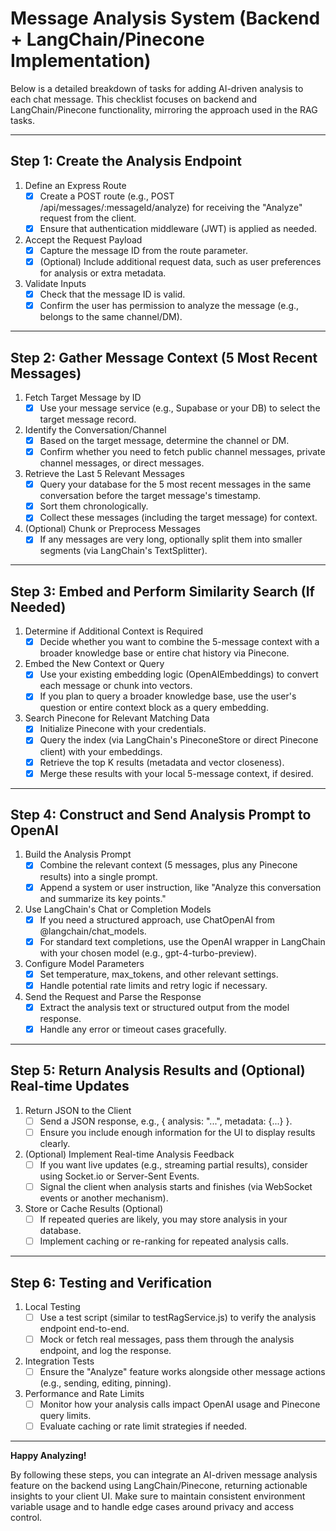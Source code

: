 # Message Analysis System (Backend + LangChain/Pinecone Implementation)

Below is a detailed breakdown of tasks for adding AI-driven analysis to each chat message. This checklist focuses on backend and LangChain/Pinecone functionality, mirroring the approach used in the RAG tasks.

---

## Step 1: Create the Analysis Endpoint

1. Define an Express Route  
   - [x] Create a POST route (e.g., POST /api/messages/:messageId/analyze) for receiving the "Analyze" request from the client.  
   - [x] Ensure that authentication middleware (JWT) is applied as needed.

2. Accept the Request Payload  
   - [x] Capture the message ID from the route parameter.  
   - [x] (Optional) Include additional request data, such as user preferences for analysis or extra metadata.

3. Validate Inputs  
   - [x] Check that the message ID is valid.  
   - [x] Confirm the user has permission to analyze the message (e.g., belongs to the same channel/DM).

---

## Step 2: Gather Message Context (5 Most Recent Messages)

1. Fetch Target Message by ID  
   - [x] Use your message service (e.g., Supabase or your DB) to select the target message record.

2. Identify the Conversation/Channel
   - [x] Based on the target message, determine the channel or DM.
   - [x] Confirm whether you need to fetch public channel messages, private channel messages, or direct messages.

3. Retrieve the Last 5 Relevant Messages
   - [x] Query your database for the 5 most recent messages in the same conversation before the target message's timestamp.
   - [x] Sort them chronologically.
   - [x] Collect these messages (including the target message) for context.

4. (Optional) Chunk or Preprocess Messages
   - [x] If any messages are very long, optionally split them into smaller segments (via LangChain's TextSplitter).

---

## Step 3: Embed and Perform Similarity Search (If Needed)

1. Determine if Additional Context is Required  
   - [x] Decide whether you want to combine the 5-message context with a broader knowledge base or entire chat history via Pinecone.

2. Embed the New Context or Query  
   - [x] Use your existing embedding logic (OpenAIEmbeddings) to convert each message or chunk into vectors.  
   - [x] If you plan to query a broader knowledge base, use the user's question or entire context block as a query embedding.

3. Search Pinecone for Relevant Matching Data  
   - [x] Initialize Pinecone with your credentials.  
   - [x] Query the index (via LangChain's PineconeStore or direct Pinecone client) with your embeddings.  
   - [x] Retrieve the top K results (metadata and vector closeness).  
   - [x] Merge these results with your local 5-message context, if desired.

---

## Step 4: Construct and Send Analysis Prompt to OpenAI

1. Build the Analysis Prompt  
   - [x] Combine the relevant context (5 messages, plus any Pinecone results) into a single prompt.  
   - [x] Append a system or user instruction, like "Analyze this conversation and summarize its key points."

2. Use LangChain's Chat or Completion Models  
   - [x] If you need a structured approach, use ChatOpenAI from @langchain/chat_models.  
   - [x] For standard text completions, use the OpenAI wrapper in LangChain with your chosen model (e.g., gpt-4-turbo-preview).

3. Configure Model Parameters  
   - [x] Set temperature, max_tokens, and other relevant settings.  
   - [x] Handle potential rate limits and retry logic if necessary.

4. Send the Request and Parse the Response  
   - [x] Extract the analysis text or structured output from the model response.  
   - [x] Handle any error or timeout cases gracefully.

---

## Step 5: Return Analysis Results and (Optional) Real-time Updates

1. Return JSON to the Client  
   - [ ] Send a JSON response, e.g., { analysis: "...", metadata: {...} }.  
   - [ ] Ensure you include enough information for the UI to display results clearly.

2. (Optional) Implement Real-time Analysis Feedback  
   - [ ] If you want live updates (e.g., streaming partial results), consider using Socket.io or Server-Sent Events.  
   - [ ] Signal the client when analysis starts and finishes (via WebSocket events or another mechanism).

3. Store or Cache Results (Optional)  
   - [ ] If repeated queries are likely, you may store analysis in your database.  
   - [ ] Implement caching or re-ranking for repeated analysis calls.

---

## Step 6: Testing and Verification

1. Local Testing  
   - [ ] Use a test script (similar to testRagService.js) to verify the analysis endpoint end-to-end.  
   - [ ] Mock or fetch real messages, pass them through the analysis endpoint, and log the response.

2. Integration Tests  
   - [ ] Ensure the "Analyze" feature works alongside other message actions (e.g., sending, editing, pinning).

3. Performance and Rate Limits  
   - [ ] Monitor how your analysis calls impact OpenAI usage and Pinecone query limits.  
   - [ ] Evaluate caching or rate limit strategies if needed.

---

**Happy Analyzing!**  

By following these steps, you can integrate an AI-driven message analysis feature on the backend using LangChain/Pinecone, returning actionable insights to your client UI. Make sure to maintain consistent environment variable usage and to handle edge cases around privacy and access control.